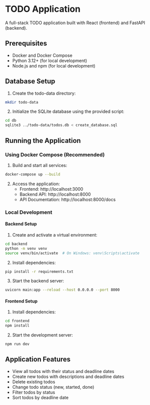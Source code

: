 # TODO Application

A full-stack TODO application built with React (frontend) and FastAPI (backend).

## Prerequisites

- Docker and Docker Compose
- Python 3.12+ (for local development)
- Node.js and npm (for local development)

## Database Setup

1. Create the todo-data directory:
```bash
mkdir todo-data
```

2. Initialize the SQLite database using the provided script:
```bash
cd db
sqlite3 ../todo-data/todos.db < create_database.sql
```

## Running the Application

### Using Docker Compose (Recommended)

1. Build and start all services:
```bash
docker-compose up --build
```

2. Access the application:
   - Frontend: http://localhost:3000
   - Backend API: http://localhost:8000
   - API Documentation: http://localhost:8000/docs

### Local Development

#### Backend Setup

1. Create and activate a virtual environment:
```bash
cd backend
python -m venv venv
source venv/bin/activate  # On Windows: venv\Scripts\activate
```

2. Install dependencies:
```bash
pip install -r requirements.txt
```

3. Start the backend server:
```bash
uvicorn main:app --reload --host 0.0.0.0 --port 8000
```

#### Frontend Setup

1. Install dependencies:
```bash
cd frontend
npm install
```

2. Start the development server:
```bash
npm run dev
```

## Application Features

- View all todos with their status and deadline dates
- Create new todos with descriptions and deadline dates
- Delete existing todos
- Change todo status (new, started, done)
- Filter todos by status
- Sort todos by deadline date